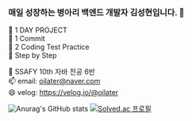 ### 매일 성장하는 병아리 백엔드 개발자 김성현입니다. 👋

💬 1 DAY PROJECT <br>
  🌱 1 Commit <br>
  🌱 2 Coding Test Practice <br>
  🌱 Step by Step
  <br>

🔭 SSAFY 10th 자바 전공 6반 <br>
📫 email: oilater@naver.com <br>
😄 velog: https://velog.io/@oilater
<!--
**oilater/oilater** is a ✨ _special_ ✨ repository because its `README.md` (this file) appears on your GitHub profile.



- 
- 🌱 I’m currently learning ...
- 👯 I’m looking to collaborate on ...
- 🤔 I’m looking for help with ...
- 💬 Ask me about ...
- 📫 How to reach me: ...

- ⚡ Fun fact: ...
-->
![Anurag's GitHub stats](https://github-readme-stats.vercel.app/api?username=oilater&show_icons=true&theme=radical)
[![Solved.ac
프로필](http://mazassumnida.wtf/api/generate_badge?boj=oilater)](https://solved.ac/oilater)
